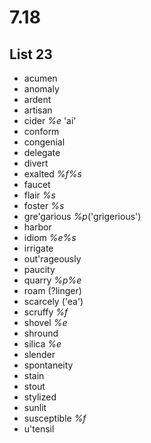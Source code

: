 # 7.18
## List 23
* acumen
* anomaly
* ardent
* artisan
* cider *%e* 'ai'
* conform
* congenial
* delegate
* divert
* exalted *%f%s*
* faucet
* flair *%s*
* foster *%s*
* gre'garious *%p*('grigerious')
* harbor
* idiom *%e%s*
* irrigate
* out'rageously
* paucity
* quarry *%p%e* 
* roam (?linger)
* scarcely ('ea')
* scruffy *%f*
* shovel *%e*
* shround
* silica *%e*
* slender
* spontaneity
* stain
* stout
* stylized
* sunlit
* susceptible *%f*
* u'tensil